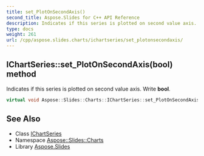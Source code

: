 ```yaml
---
title: set_PlotOnSecondAxis()
second_title: Aspose.Slides for C++ API Reference
description: Indicates if this series is plotted on second value axis. Write bool.
type: docs
weight: 261
url: /cpp/aspose.slides.charts/ichartseries/set_plotonsecondaxis/
---
```

## IChartSeries::set_PlotOnSecondAxis(bool) method


Indicates if this series is plotted on second value axis. Write **bool**.

```cpp
virtual void Aspose::Slides::Charts::IChartSeries::set_PlotOnSecondAxis(bool value)=0
```

## See Also

* Class [IChartSeries](./)
* Namespace [Aspose::Slides::Charts](../)
* Library [Aspose.Slides](../../)